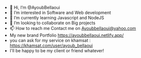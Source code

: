 - 👋 Hi, I’m @AyoubBellaoui
- 👀 I’m interested in Software and Web development 
- 🌱 I’m currently learning Javascript and NodeJS
- 💞️ I’m looking to collaborate on Big projects
- 📫 How to reach me Contact me on Ayoubbellaoui@yahoo.com
- My new brand Portfolio https://ayoubbellaoui.netlify.app/
- you can ask for my service on khamsat : https://khamsat.com/user/ayoub_bellaoui
- I'll be happy to be my client or friend whatever!

<!---
AyoubBellaoui/AyoubBellaoui is a ✨ special ✨ repository because its `README.md` (this file) appears on your GitHub profile.
You can click the Preview link to take a look at your changes.
--->


